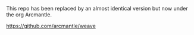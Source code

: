 This repo has been replaced by an almost identical version but now under the org Arcmantle.

https://github.com/arcmantle/weave
